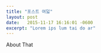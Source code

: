 ```yaml
---
title: "포스트 여덟"
layout: post
date:   2015-11-17 16:16:01 -0600
excerpt: "Lorem ips lum tai do ar"
---
```

About That